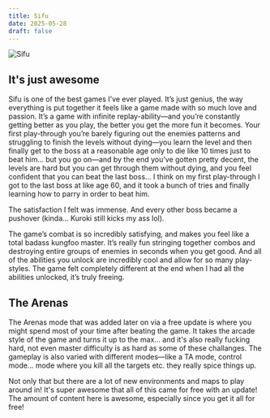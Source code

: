 ```yaml
---
title: Sifu
date: 2025-05-28
draft: false
---
```

![Sifu](https://raw.githubusercontent.com/ranhya/ranhya.github.io/refs/heads/main/images/Sifu.JPG)
## It's just awesome
Sifu is one of the best games I’ve ever played. It’s just genius, the way everything is put together it feels like a game made with so much love and passion. It’s a game with infinite replay-ability—and you’re constantly getting better as you play, the better you get the more fun it becomes. Your first play-through you’re barely figuring out the enemies patterns and struggling to finish the levels without dying—you learn the level and then finally get to the boss at a reasonable age only to die like 10 times just to beat him… but you go on—and by the end you’ve gotten pretty decent, the levels are hard but you can get through them without dying, and you feel confident that you can beat the last boss… I think on my first play-through I got to the last boss at like age 60, and it took a bunch of tries and finally learning how to parry in order to beat him.

The satisfaction I felt was immense. And every other boss became a pushover (kinda… Kuroki still kicks my ass lol).

The game’s combat is so incredibly satisfying, and makes you feel like a total badass kungfoo master. It’s really fun stringing together combos and destroying entire groups of enemies in seconds when you get good. And all of the abilities you unlock are incredibly cool and allow for so many play-styles. The game felt completely different at the end when I had all the abilities unlocked, it’s truly freeing.

## The Arenas
The Arenas mode that was added later on via a free update is where you might spend most of your time after beating the game. It takes the arcade style of the game and turns it up to the max... and it's also really fucking hard, not even master difficulty is as hard as some of these challanges. The gameplay is also varied with different modes—like a TA mode, control mode... mode where you kill all the targets etc. they really spice things up.

Not only that but there are a lot of new environments and maps to play around in! It's super awesome that all of this came for free with an update! The amount of content here is awesome, especially since you get it all for free!

